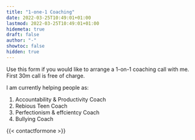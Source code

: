 ```yaml
---
title: "1-one-1 Coaching"
date: 2022-03-25T10:49:01+01:00
lastmod: 2022-03-25T10:49:01+01:00
hidemeta: true 
draft: false
author: "-"
showtoc: false
hidden: true
---
```

Use this form if you would like to arrange a 1-on-1 coaching call with me. First 30m call is free of charge.

I am currently helping people as: 
1) Accountability & Productivity Coach
2) Rebious Teen Coach
3) Perfectionism & effcientcy Coach
4) Bullying Coach

{{< contactformone >}}
